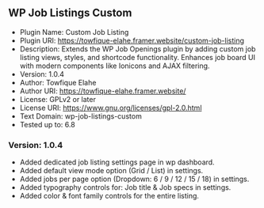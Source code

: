 ## WP Job Listings Custom

- Plugin Name: Custom Job Listing
- Plugin URI: https://towfique-elahe.framer.website/custom-job-listing
- Description: Extends the WP Job Openings plugin by adding custom job listing views, styles, and shortcode functionality. Enhances job board UI with modern components like Ionicons and AJAX filtering.
- Version: 1.0.4
- Author: Towfique Elahe
- Author URI: https://towfique-elahe.framer.website/
- License: GPLv2 or later
- License URI: https://www.gnu.org/licenses/gpl-2.0.html
- Text Domain: wp-job-listings-custom
- Tested up to: 6.8

### Version: 1.0.4

- Added dedicated job listing settings page in wp dashboard.
- Added default view mode option (Grid / List) in settings.
- Added jobs per page option (Dropdown: 6 / 9 / 12 / 15 / 18) in settings.
- Added typography controls for: Job title & Job specs in settings.
- Added color & font family controls for the entire listing.
